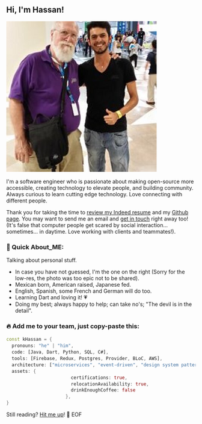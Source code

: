 ## Hi, I'm Hassan!

![](IMG_7244.JPG)

I'm a software engineer who is passionate about making open-source more accessible, creating technology to elevate people, and building community. Always curious to learn cutting edge technology. Love connecting with different people.

Thank you for taking the time to [review my Indeed resume](https://my.indeed.com/p/hassanfuada-nl4vimd) and my [Github page](https://github.com/asqiriba). You may want to send me an email and [get in touch](me.federiz.com) right away too! (It's false that computer people get scared by social interaction... sometimes... in daytime. Love working with clients and teammates!).

### 📣 Quick About_ME:

Talking about personal stuff.
- In case you have not guessed, I'm the one on the right (Sorry for the low-res, the photo was too epic not to be shared).
- Mexican born, American raised, Japanese fed.
- English, Spanish, some French and German will do too.
- Learning Dart and loving it! 💗
- Doing my best; always happy to help; can take no's; "The devil is in the detail".



### 🔥 Add me to your team, just copy-paste this:
```dart
const kHassan = {
  pronouns: "he" | "him",
  code: [Java, Dart, Python, SQL, C#],
  tools: [Firebase, Redux, Postgres, Provider, BLoC, AWS],
  architecture: ["microservices", "event-driven", "design system pattern"],
  assets: {
                        certifications: true,
                        relocationAvailability: true,
                        drinkEnoughCoffee: false
                      },
}
```

Still reading? [Hit me up](me.federiz.com)!
💾 EOF

